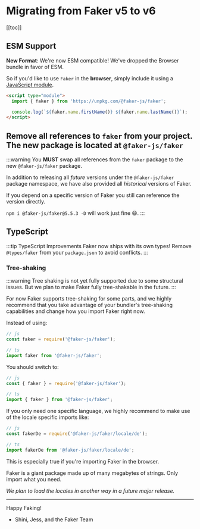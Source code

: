 # Migrating from Faker v5 to v6

[[toc]]

## ESM Support

**New Format**: We're now ESM compatible! We've dropped the Browser bundle in favor of ESM.

So if you'd like to use `Faker` in the **browser**, simply include it using a [JavaScript module](https://developer.mozilla.org/en-US/docs/Web/JavaScript/Guide/Modules#applying_the_module_to_your_html).

```html
<script type="module">
  import { faker } from 'https://unpkg.com/@faker-js/faker';

  console.log(`${faker.name.firstName()} ${faker.name.lastName()}`);
</script>
```

## Remove all references to `faker` from your project. The new package is located at `@faker-js/faker`

:::warning
You **MUST** swap all references from the `faker` package to the new `@faker-js/faker` package.

In addition to releasing all _future_ versions under the `@faker-js/faker` package namespace, we have also provided all _historical_ versions of Faker.

If you depend on a specific version of Faker you still can reference the version directly.

`npm i @faker-js/faker@5.5.3 -D` will work just fine 😄.
:::

## TypeScript

:::tip TypeScript Improvements
Faker now ships with its own types! Remove `@types/faker` from your `package.json` to avoid conflicts.
:::

### Tree-shaking

:::warning
Tree shaking is not yet fully supported due to some structural issues. But we plan to make Faker fully tree-shakable in the future.
:::

For now Faker supports tree-shaking for some parts, and we highly recommend that you take advantage of your bundler's tree-shaking capabilities and change how you import Faker right now.

Instead of using:

```ts
// js
const faker = require('@faker-js/faker');

// ts
import faker from '@faker-js/faker';
```

You should switch to:

```ts
// js
const { faker } = require('@faker-js/faker');

// ts
import { faker } from '@faker-js/faker';
```

If you only need one specific language, we highly recommend to make use of the locale specific imports like:

```ts
// js
const fakerDe = require('@faker-js/faker/locale/de');

// ts
import fakerDe from '@faker-js/faker/locale/de';
```

This is especially true if you're importing Faker in the browser.

Faker is a giant package made up of many megabytes of strings. Only import what you need.

_We plan to load the locales in another way in a future major release._

---

Happy Faking!

- Shini, Jess, and the Faker Team

